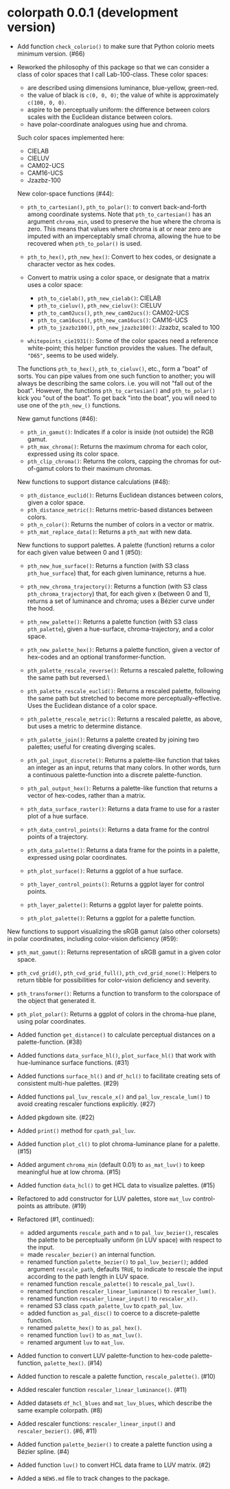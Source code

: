 # colorpath 0.0.1 (development version)

-   Add function `check_colorio()` to make sure that Python colorio meets minimum version.
    (\#66)

-   Reworked the philosophy of this package so that we can consider a class of color spaces that I call Lab-100-class.
    These color spaces:

    -   are described using dimensions luminance, blue-yellow, green-red.
    -   the value of black is `c(0, 0, 0)`; the value of white is approximately `c(100, 0, 0)`.
    -   aspire to be perceptually uniform: the difference between colors scales with the Euclidean distance between colors.
    -   have polar-coordinate analogues using hue and chroma.

    Such color spaces implemented here:

    -   CIELAB
    -   CIELUV
    -   CAM02-UCS
    -   CAM16-UCS
    -   Jzazbz-100

    New color-space functions (\#44):

    -   `pth_to_cartesian()`, `pth_to_polar()`: to convert back-and-forth among coordinate systems.
        Note that `pth_to_cartesian()` has an argument `chroma_min`, used to preserve the hue where the chroma is zero.
        This means that values where chroma is at or near zero are imputed with an imperceptably small chroma, allowing the hue to be recovered when `pth_to_polar()` is used.

    -   `pth_to_hex()`, `pth_new_hex()`: Convert to hex codes, or designate a character vector as hex codes.

    -   Convert to matrix using a color space, or designate that a matrix uses a color space:

        -   `pth_to_cielab()`, `pth_new_cielab()`: CIELAB
        -   `pth_to_cieluv()`, `pth_new_cieluv()`: CIELUV
        -   `pth_to_cam02ucs()`, `pth_new_cam02ucs()`: CAM02-UCS
        -   `pth_to_cam16ucs()`, `pth_new_cam16ucs()`: CAM16-UCS
        -   `pth_to_jzazbz100()`, `pth_new_jzazbz100()`: Jzazbz, scaled to 100

    -   `whitepoints_cie1931()`: Some of the color spaces need a reference white-point; this helper function provides the values.
        The default, `"D65"`, seems to be used widely.

    The functions `pth_to_hex()`, `pth_to_cieluv()`, etc., form a "boat" of sorts.
    You can pipe values from one such function to another; you will always be describing the same colors.
    i.e. you will not "fall out of the boat".
    However, the functions `pth_to_cartesian()` and `pth_to_polar()` kick you "out of the boat".
    To get back "into the boat", you will need to use one of the `pth_new_()` functions.

    New gamut functions (\#46):

    -   `pth_in_gamut()`: Indicates if a color is inside (not outside) the RGB gamut.
    -   `pth_max_chroma()`: Returns the maximum chroma for each color, expressed using its color space.
    -   `pth_clip_chroma()`: Returns the colors, capping the chromas for out-of-gamut colors to their maximum chromas.

    New functions to support distance calculations (\#48):

    -   `pth_distance_euclid()`: Returns Euclidean distances between colors, given a color space.
    -   `pth_distance_metric()`: Returns metric-based distances between colors.
    -   `pth_n_color()`: Returns the number of colors in a vector or matrix.
    -   `pth_mat_replace_data()`: Returns a `pth_mat` with new data.

    New functions to support palettes.
    A palette (function) returns a color for each given value between 0 and 1 (\#50):

    -   `pth_new_hue_surface()`: Returns a function (with S3 class `pth_hue_surface`) that, for each given luminance, returns a hue.

    -   `pth_new_chroma_trajectory()`: Returns a function (with S3 class `pth_chroma_trajectory`) that, for each given x (between 0 and 1), returns a set of luminance and chroma; uses a Bézier curve under the hood.

    -   `pth_new_palette()`: Returns a palette function (with S3 class `pth_palette`), given a hue-surface, chroma-trajectory, and a color space.

    -   `pth_new_palette_hex()`: Returns a palette function, given a vector of hex-codes and an optional transformer-function.

    -   `pth_palette_rescale_reverse()`: Returns a rescaled palette, following the same path but reversed.\

    -   `pth_palette_rescale_euclid()`: Returns a rescaled palette, following the same path but stretched to become more perceptually-effective.
        Uses the Euclidean distance of a color space.

    -   `pth_palette_rescale_metric()`: Returns a rescaled palette, as above, but uses a metric to determine distance.

    -   `pth_palette_join()`: Returns a palette created by joining two palettes; useful for creating diverging scales.

    -   `pth_pal_input_discrete()`: Returns a palette-like function that takes an integer as an input, returns that many colors.
        In other words, turn a continuous palette-function into a discrete palette-function.

    -   `pth_pal_output_hex()`: Returns a palette-like function that returns a vector of hex-codes, rather than a matrix.

    -   `pth_data_surface_raster()`: Returns a data frame to use for a raster plot of a hue surface.

    -   `pth_data_control_points()`: Returns a data frame for the control points of a trajectory.

    -   `pth_data_palette()`: Returns a data frame for the points in a palette, expressed using polar coordinates.

    -   `pth_plot_surface()`: Returns a ggplot of a hue surface.

    -   `pth_layer_control_points()`: Returns a ggplot layer for control points.

    -   `pth_layer_palette()`: Returns a ggplot layer for palette points.

    -   `pth_plot_palette()`: Returns a ggplot for a palette function.

New functions to support visualizing the sRGB gamut (also other colorsets) in polar coordinates, including color-vision deficiency (\#59):

-   `pth_mat_gamut()`: Returns representation of sRGB gamut in a given color space.

-   `pth_cvd_grid()`, `pth_cvd_grid_full()`, `pth_cvd_grid_none()`: Helpers to return tibble for possibilities for color-vision deficiency and severity.

-   `pth_transformer()`: Returns a function to transform to the colorspace of the object that generated it.

-   `pth_plot_polar()`: Returns a ggplot of colors in the chroma-hue plane, using polar coordinates.

-   Added function `get_distance()` to calculate perceptual distances on a palette-function.
    (\#38)

-   Added functions `data_surface_hl()`, `plot_surface_hl()` that work with hue-luminance surface functions.
    (\#31)

-   Added functions `surface_hl()` and `df_hcl()` to facilitate creating sets of consistent multi-hue palettes.
    (\#29)

-   Added functions `pal_luv_rescale_x()` and `pal_luv_rescale_lum()` to avoid creating rescaler functions explicitly.
    (\#27)

-   Added pkgdown site.
    (\#22)

-   Added `print()` method for `cpath_pal_luv`.

-   Added function `plot_cl()` to plot chroma-luminance plane for a palette.
    (\#15)

-   Added argument `chroma_min` (default 0.01) to `as_mat_luv()` to keep meaningful hue at low chroma.
    (\#15)

-   Added function `data_hcl()` to get HCL data to visualize palettes.
    (\#15)

-   Refactored to add constructor for LUV palettes, store `mat_luv` control-points as attribute.
    (\#19)

-   Refactored (\#1, continued):

    -   added arguments `rescale_path` and `n` to `pal_luv_bezier()`, rescales the palette to be perceptually uniform (in LUV space) with respect to the input.
    -   made `rescaler_bezier()` an internal function.
    -   renamed function `palette_bezier()` to `pal_luv_bezier()`; added argument `rescale_path`, defaults `TRUE`, to indicate to rescale the input according to the path length in LUV space.
    -   renamed function `rescale_palette()` to `rescale_pal_luv()`.
    -   renamed function `rescaler_linear_luminance()` to `rescaler_lum()`.
    -   renamed function `rescaler_linear_input()` to `rescaler_x()`.
    -   renamed S3 class `cpath_palette_luv` to `cpath_pal_luv`.
    -   added function `as_pal_disc()` to coerce to a discrete-palette function.
    -   renamed `palette_hex()` to `as_pal_hex()`.
    -   renamed function `luv()` to `as_mat_luv()`.
    -   renamed argument `luv` to `mat_luv`.

-   Added function to convert LUV palette-function to hex-code palette-function, `palette_hex()`.
    (\#14)

-   Added function to rescale a palette function, `rescale_palette()`.
    (\#10)

-   Added rescaler function `rescaler_linear_luminance()`.
    (\#11)

-   Added datasets `df_hcl_blues` and `mat_luv_blues`, which describe the same example colorpath.
    (\#8)

-   Added rescaler functions: `rescaler_linear_input()` and `rescaler_bezier()`.
    (\#6, \#11)

-   Added function `palette_bezier()` to create a palette function using a Bézier spline.
    (\#4)

-   Added function `luv()` to convert HCL data frame to LUV matrix.
    (\#2)

-   Added a `NEWS.md` file to track changes to the package.
